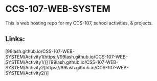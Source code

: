 # CCS-107-WEB-SYSTEM
This is web hosting repo for my CCS-107, school activities, & projects.

<h2>
  Links: 
</h2>
[99lash.github.io/CSS-107-WEB-SYSTEM/Activity1(https://99lash.github.io/CCS-107-WEB-SYSTEM/Activity1/)]
[99lash.github.io/CSS-107-WEB-SYSTEM/Activity2(https://99lash.github.io/CCS-107-WEB-SYSTEM/Activity2/)]
